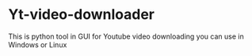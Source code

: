 # Yt-video-downloader
This is python tool in GUI for Youtube video downloading you can use in Windows or Linux
